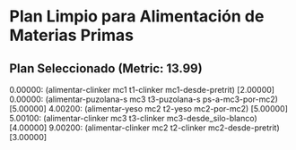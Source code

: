 # Plan Limpio para Alimentación de Materias Primas

## Plan Seleccionado (Metric: 13.99)

0.00000: (alimentar-clinker mc1 t1-clinker mc1-desde-pretrit) [2.00000]
0.00000: (alimentar-puzolana-s mc3 t3-puzolana-s ps-a-mc3-por-mc2) [5.00000]
4.00200: (alimentar-yeso mc2 t2-yeso mc2-por-mc2) [5.00000]
5.00100: (alimentar-clinker mc3 t3-clinker mc3-desde_silo-blanco) [4.00000]
9.00200: (alimentar-clinker mc2 t2-clinker mc2-desde-pretrit) [3.00000]